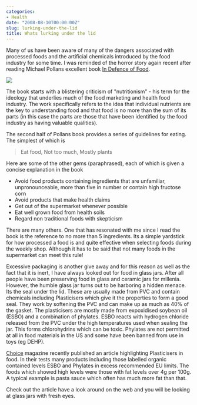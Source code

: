 ```yaml
---
categories:
- Health
date: "2008-08-10T00:00:00Z"
slug: lurking-under-the-lid
title: Whats lurking under the lid
---
```

Many of us have been aware of many of the dangers associated with processed foods and the artificial chemicals introduced by the food industry for some time. I was reminded of the horror story again recent after reading Michael Pollans excellent book [In Defence of Food][amazon].

![][williampickup]

The book starts with a blistering criticism of "nutritionism" - his term for the ideology that underlies much of the food marketing and health food industry. The work specifically refers to the idea that individual nutrients are the key to understanding food and that food is no more than the sum of its parts (in this case the parts are those that have been identified by the food industry as having valuable qualities).

The second half of Pollans book provides a series of guidelines for eating. The simplest of which is

> Eat food, Not too much, Mostly plants

Here are some of the other gems (paraphrased), each of which is given a concise explanation in the book

- Avoid food products containing ingredients that are unfamiliar, unpronounceable, more than five in number or contain high fructose corn
- Avoid products that make health claims
- Get out of the supermarket whenever possible
- Eat well grown food from health soils
- Regard non traditional foods with skepticism

There are many others. One that has resonated with me since I read the book is the reference to no more than 5 ingredients. Its a simple yardstick for how processed a food is and quite effective when selecting foods during the weekly shop. Although it has to be said that not many foods in the supermarket can meet this rule!

Excessive packaging is another give away and for this reason as well as the fact that it is inert, I have always looked out for food in glass jars. After all people have been preserving food in glass and ceramic jars for millenia. However, the humble glass jar turns out to be harboring a hidden menace. Its the seal under the lid. These are usually made from PVC and contain chemicals including Plasticisers which give it the properties to form a good seal. They work by softening the PVC and can make up as much as 40% of the gasket. The plasticisers are mostly made from expoxidised soybean oil (ESBO) and a combination of phylates. ESBO reacts with hydrogen chloride released from the PVC under the high temperatures used when sealing the jar. This forms chlorohydrins which can be toxic. Phylates are not permitted at all in food materials in the US and some have been banned from use in toys (eg DEHP).

[Choice][choice] magazine recently published an article highlighting Plasticisers in food. In their tests many products including those labelled organic contained levels ESBO and Phylates in excess recommended EU limits. The foods which showed high levels were those with fat levels over 4g per 100g. A typical example is pasta sauce which often has much more fat than that.

Check out the article have a look around on the web and you will be looking at glass jars with fresh eyes.

[amazon]: http://www.amazon.com/gp/product/0143114964/ref=as%5C_li%5C_ss%5C_tl?ie=UTF8&amp;camp=1789&amp;creative=9325&amp;creativeASIN=0143114964&amp;linkCode=as2&amp;tag=slowlane-20
[choice]: http://www.choice.com.au/viewArticle.aspx?id=106380&amp;catId=100228&amp;tid=100008&amp;p=1&amp;title=Plasticisers
[williampickup]: https://media.publit.io/file/pollan-book.jpg
